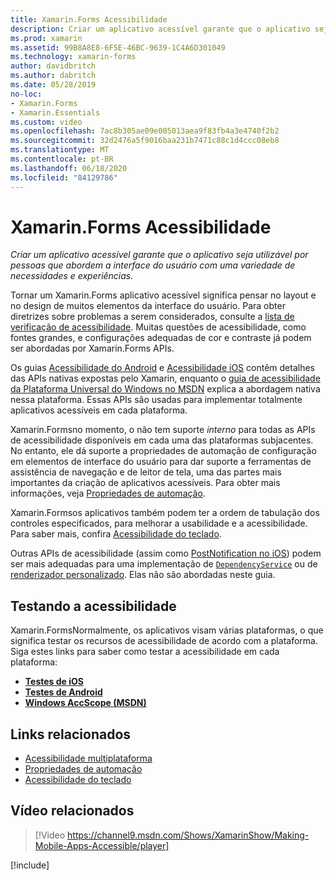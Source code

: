 ```yaml
---
title: Xamarin.Forms Acessibilidade
description: Criar um aplicativo acessível garante que o aplicativo seja utilizável por pessoas que abordem a interface do usuário com uma variedade de necessidades e experiências.
ms.prod: xamarin
ms.assetid: 99B8A8E8-6F5E-46BC-9639-1C4A6D301049
ms.technology: xamarin-forms
author: davidbritch
ms.author: dabritch
ms.date: 05/28/2019
no-loc:
- Xamarin.Forms
- Xamarin.Essentials
ms.custom: video
ms.openlocfilehash: 7ac8b305ae09e005013aea9f83fb4a3e4740f2b2
ms.sourcegitcommit: 32d2476a5f9016baa231b7471c88c1d4ccc08eb8
ms.translationtype: MT
ms.contentlocale: pt-BR
ms.lasthandoff: 06/18/2020
ms.locfileid: "84129786"
---
```

# <a name="xamarinforms-accessibility"></a>Xamarin.Forms Acessibilidade

_Criar um aplicativo acessível garante que o aplicativo seja utilizável por pessoas que abordem a interface do usuário com uma variedade de necessidades e experiências._

Tornar um Xamarin.Forms aplicativo acessível significa pensar no layout e no design de muitos elementos da interface do usuário. Para obter diretrizes sobre problemas a serem considerados, consulte a [lista de verificação de acessibilidade](~/cross-platform/app-fundamentals/accessibility.md). Muitas questões de acessibilidade, como fontes grandes, e configurações adequadas de cor e contraste já podem ser abordadas por Xamarin.Forms APIs.

Os guias [Acessibilidade do Android](~/android/app-fundamentals/accessibility.md) e [Acessibilidade iOS](~/ios/app-fundamentals/accessibility.md) contêm detalhes das APIs nativas expostas pelo Xamarin, enquanto o [guia de acessibilidade da Plataforma Universal do Windows no MSDN](https://msdn.microsoft.com/windows/uwp/accessibility/basic-accessibility-information) explica a abordagem nativa nessa plataforma. Essas APIs são usadas para implementar totalmente aplicativos acessíveis em cada plataforma.

Xamarin.Formsno momento, o não tem suporte *interno* para todas as APIs de acessibilidade disponíveis em cada uma das plataformas subjacentes. No entanto, ele dá suporte a propriedades de automação de configuração em elementos de interface do usuário para dar suporte a ferramentas de assistência de navegação e de leitor de tela, uma das partes mais importantes da criação de aplicativos acessíveis. Para obter mais informações, veja [Propriedades de automação](~/xamarin-forms/app-fundamentals/accessibility/automation-properties.md).

Xamarin.Formsos aplicativos também podem ter a ordem de tabulação dos controles especificados, para melhorar a usabilidade e a acessibilidade. Para saber mais, confira [Acessibilidade do teclado](~/xamarin-forms/app-fundamentals/accessibility/keyboard.md).

Outras APIs de acessibilidade (assim como [PostNotification no iOS](~/ios/app-fundamentals/accessibility.md)) podem ser mais adequadas para uma implementação de [`DependencyService`](~/xamarin-forms/app-fundamentals/dependency-service/index.md) ou de [renderizador personalizado](~/xamarin-forms/app-fundamentals/custom-renderer/index.md). Elas não são abordadas neste guia.

## <a name="testing-accessibility"></a>Testando a acessibilidade

Xamarin.FormsNormalmente, os aplicativos visam várias plataformas, o que significa testar os recursos de acessibilidade de acordo com a plataforma. Siga estes links para saber como testar a acessibilidade em cada plataforma:

- [**Testes de iOS**](~/ios/app-fundamentals/accessibility.md)
- [**Testes de Android**](~/android/app-fundamentals/accessibility.md)
- [**Windows AccScope (MSDN)**](https://msdn.microsoft.com/library/windows/desktop/dn433239)

## <a name="related-links"></a>Links relacionados

- [Acessibilidade multiplataforma](~/cross-platform/app-fundamentals/accessibility.md)
- [Propriedades de automação](~/xamarin-forms/app-fundamentals/accessibility/automation-properties.md)
- [Acessibilidade do teclado](~/xamarin-forms/app-fundamentals/accessibility/keyboard.md)

## <a name="related-video"></a>Vídeo relacionados

> [!Video https://channel9.msdn.com/Shows/XamarinShow/Making-Mobile-Apps-Accessible/player]

[!include[](~/essentials/includes/xamarin-show-essentials.md)]
